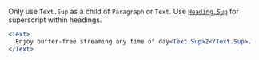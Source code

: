 Only use `Text.Sup` as a child of `Paragraph` or `Text`. Use [`Heading.Sup`](#headingsup) for superscript within headings.

```jsx
<Text>
  Enjoy buffer-free streaming any time of day<Text.Sup>2</Text.Sup>.
</Text>
```
